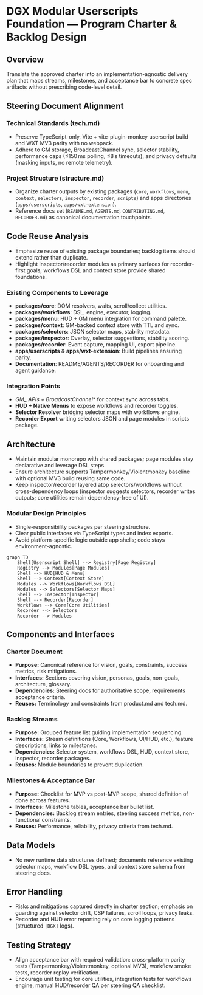 # DGX Modular Userscripts Foundation — Program Charter & Backlog Design

## Overview

Translate the approved charter into an implementation-agnostic delivery plan that maps streams, milestones, and acceptance bar to concrete spec artifacts without prescribing code-level detail.

## Steering Document Alignment

### Technical Standards (tech.md)
- Preserve TypeScript-only, Vite + vite-plugin-monkey userscript build and WXT MV3 parity with no webpack.
- Adhere to GM storage, BroadcastChannel sync, selector stability, performance caps (≤150 ms polling, ≤8 s timeouts), and privacy defaults (masking inputs, no remote telemetry).

### Project Structure (structure.md)
- Organize charter outputs by existing packages (`core`, `workflows`, `menu`, `context`, `selectors`, `inspector`, `recorder`, `scripts`) and apps directories (`apps/userscripts`, `apps/wxt-extension`).
- Reference docs set (`README.md`, `AGENTS.md`, `CONTRIBUTING.md`, `RECORDER.md`) as canonical documentation touchpoints.

## Code Reuse Analysis
- Emphasize reuse of existing package boundaries; backlog items should extend rather than duplicate.
- Highlight inspector/recorder modules as primary surfaces for recorder-first goals; workflows DSL and context store provide shared foundations.

### Existing Components to Leverage
- **packages/core**: DOM resolvers, waits, scroll/collect utilities.
- **packages/workflows**: DSL, engine, executor, logging.
- **packages/menu**: HUD + GM menu integration for command palette.
- **packages/context**: GM-backed context store with TTL and sync.
- **packages/selectors**: JSON selector maps, stability metadata.
- **packages/inspector**: Overlay, selector suggestions, stability scoring.
- **packages/recorder**: Event capture, mapping UI, export pipeline.
- **apps/userscripts** & **apps/wxt-extension**: Build pipelines ensuring parity.
- **Documentation**: README/AGENTS/RECORDER for onboarding and agent guidance.

### Integration Points
- **GM_* APIs + BroadcastChannel** for context sync across tabs.
- **HUD + Native Menus** to expose workflows and recorder toggles.
- **Selector Resolver** bridging selector maps with workflows engine.
- **Recorder Export** writing selectors JSON and page modules in scripts package.

## Architecture

- Maintain modular monorepo with shared packages; page modules stay declarative and leverage DSL steps.
- Ensure architecture supports Tampermonkey/Violentmonkey baseline with optional MV3 build reusing same code.
- Keep inspector/recorder layered atop selectors/workflows without cross-dependency loops (inspector suggests selectors, recorder writes outputs; core utilities remain dependency-free of UI).

### Modular Design Principles
- Single-responsibility packages per steering structure.
- Clear public interfaces via TypeScript types and index exports.
- Avoid platform-specific logic outside app shells; code stays environment-agnostic.

```mermaid
graph TD
    Shell[Userscript Shell] --> Registry[Page Registry]
    Registry --> Modules[Page Modules]
    Shell --> HUD[HUD & Menu]
    Shell --> Context[Context Store]
    Modules --> Workflows[Workflows DSL]
    Modules --> Selectors[Selector Maps]
    Shell --> Inspector[Inspector]
    Shell --> Recorder[Recorder]
    Workflows --> Core[Core Utilities]
    Recorder --> Selectors
    Recorder --> Modules
```

## Components and Interfaces

### Charter Document
- **Purpose:** Canonical reference for vision, goals, constraints, success metrics, risk mitigations.
- **Interfaces:** Sections covering vision, personas, goals, non-goals, architecture, glossary.
- **Dependencies:** Steering docs for authoritative scope, requirements acceptance criteria.
- **Reuses:** Terminology and constraints from product.md and tech.md.

### Backlog Streams
- **Purpose:** Grouped feature list guiding implementation sequencing.
- **Interfaces:** Stream definitions (Core, Workflows, UI/HUD, etc.), feature descriptions, links to milestones.
- **Dependencies:** Selector system, workflows DSL, HUD, context store, inspector, recorder packages.
- **Reuses:** Module boundaries to prevent duplication.

### Milestones & Acceptance Bar
- **Purpose:** Checklist for MVP vs post-MVP scope, shared definition of done across features.
- **Interfaces:** Milestone tables, acceptance bar bullet list.
- **Dependencies:** Backlog stream entries, steering success metrics, non-functional constraints.
- **Reuses:** Performance, reliability, privacy criteria from tech.md.

## Data Models

- No new runtime data structures defined; documents reference existing selector maps, workflow DSL types, and context store schema from steering docs.

## Error Handling

- Risks and mitigations captured directly in charter section; emphasis on guarding against selector drift, CSP failures, scroll loops, privacy leaks.
- Recorder and HUD error reporting rely on core logging patterns (structured `[DGX]` logs).

## Testing Strategy

- Align acceptance bar with required validation: cross-platform parity tests (Tampermonkey/Violentmonkey, optional MV3), workflow smoke tests, recorder replay verification.
- Encourage unit testing for core utilities, integration tests for workflows engine, manual HUD/recorder QA per steering QA checklist.
